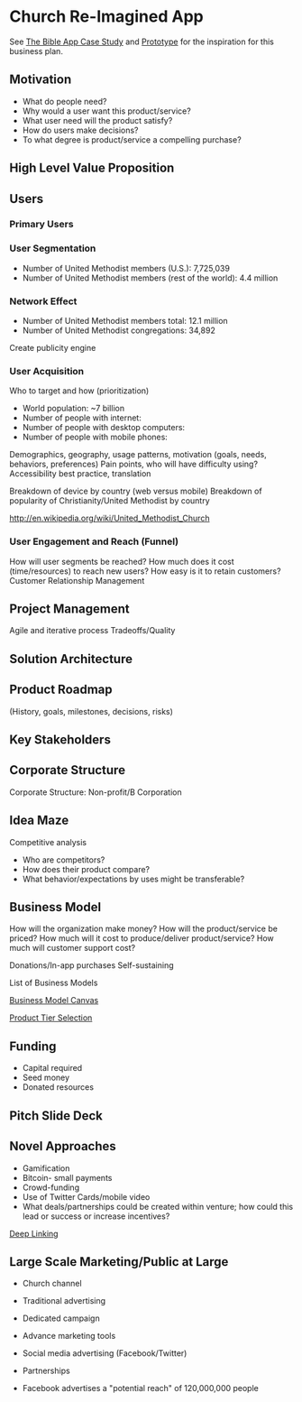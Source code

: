 # Church Re-Imagined App

See [The Bible App Case Study](the_bible_app_case_study.md) and [Prototype](prototype.md) for the inspiration for this business plan.

## Motivation
* What do people need?
* Why would a user want this product/service?
* What user need will the product satisfy?
* How do users make decisions?
* To what degree is product/service a compelling purchase?

## High Level Value Proposition

## Users

### Primary Users

### User Segmentation
* Number of United Methodist members (U.S.): 7,725,039
* Number of United Methodist members (rest of the world): 4.4 million

### Network Effect
* Number of United Methodist members total: 12.1 million
* Number of United Methodist congregations: 34,892

Create publicity engine

### User Acquisition
Who to target and how (prioritization)
* World population: ~7 billion
* Number of people with internet: 
* Number of people with desktop computers:
* Number of people with mobile phones:

Demographics, geography, usage patterns, motivation (goals, needs, behaviors, preferences)
Pain points, who will have difficulty using?
Accessibility best practice, translation

Breakdown of device by country (web versus mobile)
Breakdown of popularity of Christianity/United Methodist by country

http://en.wikipedia.org/wiki/United_Methodist_Church

### User Engagement and Reach (Funnel)
How will user segments be reached?
How much does it cost (time/resources) to reach new users?
How easy is it to retain customers?
Customer Relationship Management

## Project Management
Agile and iterative process
Tradeoffs/Quality

## Solution Architecture

## Product Roadmap
(History, goals, milestones, decisions, risks)

## Key Stakeholders

## Corporate Structure

Corporate Structure: Non-profit/B Corporation

## Idea Maze
Competitive analysis
* Who are competitors? 
* How does their product compare?
* What behavior/expectations by uses might be transferable? 

## Business Model
How will the organization make money?
How will the product/service be priced?
How much will it cost to produce/deliver product/service?
How much will customer support cost?

Donations/In-app purchases
Self-sustaining

List of Business Models

[Business Model Canvas](http://www.businessmodelgeneration.com/downloads/business_model_canvas_poster.pdf)

[Product Tier Selection](https://camo.githubusercontent.com/a4b7ee4a662786d0af4c1eacb9b8b7bdd9eb6e6d/687474703a2f2f692e696d6775722e636f6d2f7139594e4939542e706e67)

## Funding
* Capital required
* Seed money
* Donated resources

## Pitch Slide Deck

## Novel Approaches
* Gamification
* Bitcoin- small payments
* Crowd-funding
* Use of Twitter Cards/mobile video
* What deals/partnerships could be created within venture; how could this lead or success or increase incentives?

[Deep Linking](http://en.wikipedia.org/wiki/Mobile_deep_linking)

## Large Scale Marketing/Public at Large

* Church channel
* Traditional advertising
* Dedicated campaign
* Advance marketing tools
* Social media advertising (Facebook/Twitter)
* Partnerships

* Facebook advertises a "potential reach" of 120,000,000 people

